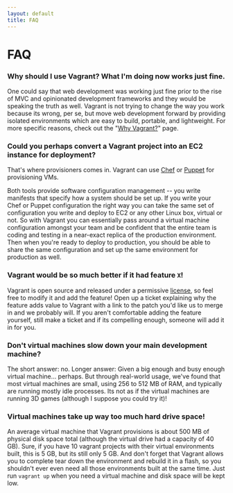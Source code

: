 ```yaml
---
layout: default
title: FAQ
---
```


<h1 class="top">FAQ</h1>

### Why should I use Vagrant? What I'm doing now works just fine.

One could say that web development was working just fine prior to
the rise of MVC and opinionated development frameworks and they would
be speaking the truth as well. Vagrant is not trying to change the way
you work because its wrong, per se, but move web development forward
by providing isolated environments which are easy to build, portable,
and lightweight. For more specific reasons, check out the "[Why Vagrant?](/docs/getting-started/why.html)" page.

### Could you perhaps convert a Vagrant project into an EC2 instance for deployment?

That's where provisioners comes in. Vagrant can use [Chef](http://www.opscode.com/chef) or
[Puppet](http://www.puppetlabs.com/puppet) for provisioning VMs.

Both tools provide software configuration management -- you write manifests that specify
how a system should be set up. If you write your Chef or Puppet configuration the right way
you can take the same set of configuration you write and deploy to EC2 or any other Linux box, virtual or not.
So with Vagrant you can essentially pass around a virtual machine configuration amongst
your team and be confident that the entire team is coding and testing in a near-exact
replica of the production environment. Then when you're ready to deploy to production,
you should be able to share the same configuration and set up the same environment
for production as well.

### Vagrant would be so much better if it had feature `X`!

Vagrant is open source and released under a permissive [license](/license.html),
so feel free to modify it and add the feature! Open up a ticket
explaining why the feature adds value to Vagrant with a link to the
patch you'd like us to merge in and we probably will. If you aren't comfortable
adding the feature yourself, still make a ticket and if its compelling
enough, someone will add it in for you.

### Don't virtual machines slow down your main development machine?

The short answer: no. Longer answer: Given a big enough and busy enough virtual machine... perhaps. But through real-world
usage, we've found that most virtual machines are small, using 256 to 512 MB of RAM,
and typically are running mostly idle processes. Its not as if the virtual machines
are running 3D games (although I suppose you could try it)!

### Virtual machines take up way too much hard drive space!

An average virtual machine that Vagrant provisions is about 500 MB of physical
disk space total (although the virtual drive had a capacity
of 40 GB). Sure, if you have 10 vagrant projects with their virtual environments built,
this is 5 GB, but its still only 5 GB. And don't forget that Vagrant allows you to complete
tear down the environment and rebuild it in a flash, so you shouldn't ever even need all
those environments built at the same time. Just run `vagrant up` when you need a virtual
machine and disk space will be kept low.
